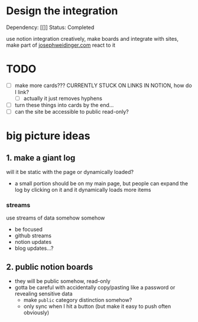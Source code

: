 # Design the integration

Dependency: [[]] 
Status: Completed

use notion integration creatively, make boards and integrate with sites, make part of [josephweidinger.com](http://josephweidinger.com) react to it

# TODO

- [ ]  make more cards??? CURRENTLY STUCK ON LINKS IN NOTION, how do I link?
    - [ ]  actually it just removes hyphens
- [ ]  turn these things into cards by the end...
- [ ]  can the site be accessible to public read-only?

# big picture ideas

## 1. make a giant log

will it be static with the page or dynamically loaded? 

- a small portion should be on my main page, but people can expand the log by clicking on it and it dynamically loads more items

### streams

use streams of data somehow somehow

- be focused
- github streams
- notion updates
- blog updates...?

## 2. public notion boards

- they will be public somehow, read-only
- gotta be careful with accidentally copy/pasting like a password or revealing sensitive data
    - make `public` category distinction somehow?
    - only sync when I hit a button (but make it easy to push often obviously)